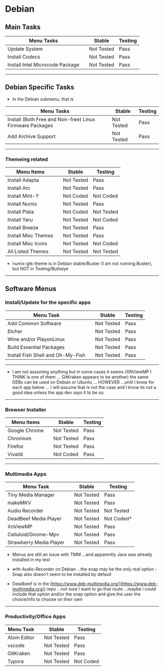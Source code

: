 # Debian

## Main Tasks

| Menu Tasks                      |     | Stable     | Testing |
| ------------------------------- | --- | ---------- | ------- |
| Update System                   |     | Not Tested | Pass    |
| Install Codecs                  |     | Not Tested | Pass    |
| Install Intel Microcode Package |     | Not Tested | Pass    |

---

## Debian Specific Tasks 

* In the Debian submenu, that is

| Menu Tasks                                               |     | Stable     | Testing |
| -------------------------------------------------------- | --- | ---------- | ------- |
| Install (Both Free and Non-free) Linux Firmware Packages |     | Not Tested | Pass    |
| Add Archive Support                                      |     | Not Tested | Pass    |

---

### Themeing related

| Menu Items          |     | Stable     | Testing    |
| ------------------- | --- | ---------- | ---------- |
| Install Adapta      |     | Not Tested | Pass       |
| Install Arc         |     | Not Tested | Pass       |
| Install Mint-Y      |     | Not Coded  | Not Coded  |
| Install Numix       |     | Not Tested | Pass       |
| Install Plata       |     | Not Coded  | Not Tested |
| Install Yaru        |     | Not Tested | Not Coded  |
| Install Breeze      |     | Not Tested | Pass       |
| Install Misc Themes |     | Not Tested | Pass       |
| Install Misc Icons  |     | Not Tested | Not Coded  |
| All Listed Themes   |     | Not Tested | Not Tested |

- numix-gtk-theme is in Debian stable/Buster (I am not running Buster), but NOT in Testing/Bullseye

---

## Software Menus

### Install/Update for the specific apps

| Menu Task                         |     | Stable     | Testing |
| --------------------------------- | --- | ---------- | ------- |
| Add Common Software               |     | Not Tested | Pass    |
| Etcher                            |     | Not Tested | Pass    |
| Wine and/or PlayonLinux           |     | Not Tested | Pass    |
| Build Essential Packages          |     | Not Tested | Pass    |
| Install Fish Shell and Oh-My-Fish |     | Not Tested | Pass    |

---

* I am not assuming anything but in some cases it seems (XNViewMP I THINK is one of them ... GitKraken appears to be another) the same DEBs can be used on Debian or Ubuntu ... HOWEVER ...until I know for each app below ... I will assume that is not the case and I know its not a good idea unless the app dev says it to be so.

---

### Browser Installer

| Menu Items    |     | Stable     | Testing |
| ------------- | --- | ---------- | ------- |
| Google Chrome |     | Not Tested | Pass    |
| Chromium      |     | Not Tested | Pass    |
| Firefox       |     | Not Tested | Pass    |
| Vivaldi       |     | Not Coded  | Pass    |

---

### Multimedia Apps

| Menu Task               |     | Stable     | Testing    |
| ----------------------- | --- | ---------- | ---------- |
| Tiny Media Manager      |     | Not Tested | Pass       |
| makeMKV                 |     | Not Tested | Pass       |
| Audio Recorder          |     | Not Tested | Not Tested |
| DeadBeef Media Player   |     | Not Tested | Not Coded* |
| XnViewMP                |     | Not Tested | Pass       |
| Celluloid/Gnome-Mpv     |     | Not Tested | Pass       |
| Strawberry Media Player |     | Not Tested | Pass       |

* Menus are still an issue with TMM ...and apparently Java was already installed in my test

* with Audio-Recorder on Debian ...the snap may be the only real option -  Snap also doesn't seem to be installed by default 

* Deadbeef is in the [https://www.deb-multimedia.org/](https://www.deb-multimedia.org/) repo ...not sure I want to go that route ...maybe i could include that option and/or the snap option and give the user the choice/info to choose on their own

---

### Productivity/Office Apps

| Menu Task   |     | Stable     | Testing   |
| ----------- | --- | ---------- | --------- |
| Atom Editor |     | Not Tested | Pass      |
| vscode      |     | Not Tested | Pass      |
| GitKraken   |     | Not Tested | Pass      |
| Typora      |     | Not Tested | Not Coded |
